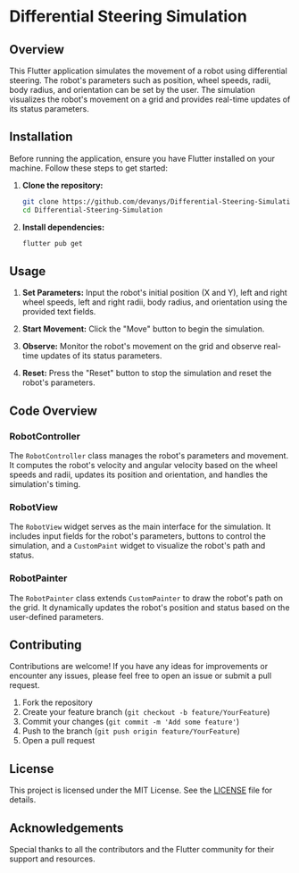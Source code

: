 # Differential Steering Simulation

## Overview

This Flutter application simulates the movement of a robot using differential steering. The robot's parameters such as position, wheel speeds, radii, body radius, and orientation can be set by the user. The simulation visualizes the robot's movement on a grid and provides real-time updates of its status parameters.

## Installation

Before running the application, ensure you have Flutter installed on your machine. Follow these steps to get started:

1. **Clone the repository:**
    ```bash
    git clone https://github.com/devanys/Differential-Steering-Simulation.git
    cd Differential-Steering-Simulation
    ```

2. **Install dependencies:**
    ```bash
    flutter pub get
    ```

## Usage

1. **Set Parameters:** Input the robot's initial position (X and Y), left and right wheel speeds, left and right radii, body radius, and orientation using the provided text fields.

2. **Start Movement:** Click the "Move" button to begin the simulation.

3. **Observe:** Monitor the robot's movement on the grid and observe real-time updates of its status parameters.

4. **Reset:** Press the "Reset" button to stop the simulation and reset the robot's parameters.

## Code Overview

### RobotController

The `RobotController` class manages the robot's parameters and movement. It computes the robot's velocity and angular velocity based on the wheel speeds and radii, updates its position and orientation, and handles the simulation's timing.

### RobotView

The `RobotView` widget serves as the main interface for the simulation. It includes input fields for the robot's parameters, buttons to control the simulation, and a `CustomPaint` widget to visualize the robot's path and status.

### RobotPainter

The `RobotPainter` class extends `CustomPainter` to draw the robot's path on the grid. It dynamically updates the robot's position and status based on the user-defined parameters.

## Contributing

Contributions are welcome! If you have any ideas for improvements or encounter any issues, please feel free to open an issue or submit a pull request.

1. Fork the repository
2. Create your feature branch (`git checkout -b feature/YourFeature`)
3. Commit your changes (`git commit -m 'Add some feature'`)
4. Push to the branch (`git push origin feature/YourFeature`)
5. Open a pull request

## License

This project is licensed under the MIT License. See the [LICENSE](LICENSE) file for details.

## Acknowledgements

Special thanks to all the contributors and the Flutter community for their support and resources.

